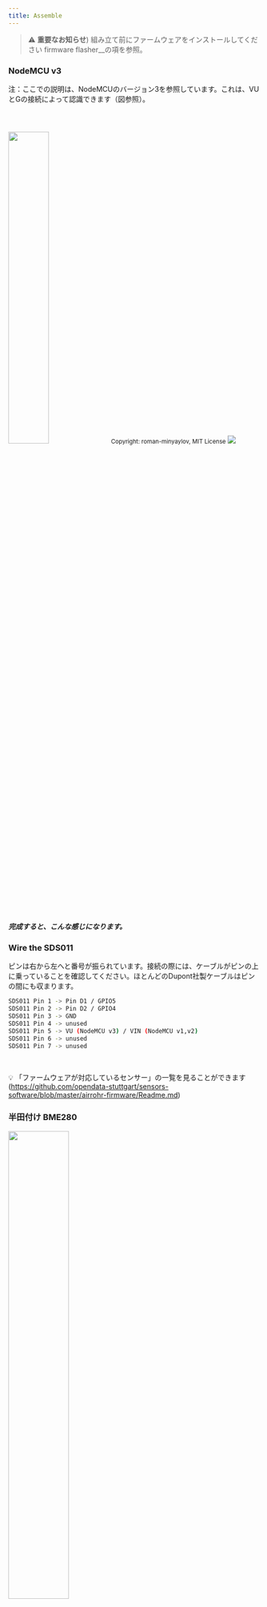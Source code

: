 ```yaml
---
title: Assemble
---
```


> ⚠️ **重要なお知らせ**)
組み立て前にファームウェアをインストールしてください
firmware flasher__の項を参照。

### NodeMCU v3
注：ここでの説明は、NodeMCUのバージョン3を参照しています。これは、VUとGの接続によって認識できます（図参照）。

<img src="../docs/airrohr/airrohr-wiring-sds011-bme280.jpg" style="width:40%; margin-top: 3em" loading="lazy"/>
<small>Copyright: roman-minyaylov, MIT License</small>


<img src="../docs/airrohr/nodemcu-v3-bme280.jpeg" style="margin-top: 1em" loading="lazy"/>

##### 完成すると、こんな感じになります。


### Wire the SDS011
ピンは右から左へと番号が振られています。接続の際には、ケーブルがピンの上に乗っていることを確認してください。ほとんどのDupont社製ケーブルはピンの間にも収まります。

```bash
SDS011 Pin 1 -> Pin D1 / GPIO5
SDS011 Pin 2 -> Pin D2 / GPIO4
SDS011 Pin 3 -> GND
SDS011 Pin 4 -> unused
SDS011 Pin 5 -> VU (NodeMCU v3) / VIN (NodeMCU v1,v2)
SDS011 Pin 6 -> unused
SDS011 Pin 7 -> unused
```

<br>

💡 「ファームウェアが対応しているセンサー」の一覧を見ることができます(https://github.com/opendata-stuttgart/sensors-software/blob/master/airrohr-firmware/Readme.md)


### 半田付け BME280

<img src="../docs/airrohr/solder-a-bme-280.jpeg" style="width:49%; padding-right: 0.5em" class="items-center" loading="lazy"/>
<img src="../docs/airrohr/solder-bme-280.jpeg" style="width:49%;" loading="lazy"/>


ピンヘッダをBME280基板に接続します。裏側からハンダ付けしてください。ピンとピンの間の隙間は非常に小さいので、根気よく注意してください。

コツは、ハンダゴテの先をピンに当て、少し温めてから、軽くハンダを塗ること。


### Wire the BME280
ピンには左から右に番号が振られています。

```bash
VIN -> Pin 3V3 (3.3V)
GND->  GND/G
SDA -> PIN D3
SCL -> Pin D4
```

### Tie everything together

 ##### NodeMCU と SDS011 を結びつける
<img src="../docs/airrohr/tie-air-quality-sensor-together.jpeg" loading="lazy"/>
NodeMCU（ESP8266）とSDS011センサーをケーブルタイでつなぎ、Wifiアンテナがセンサーから離れるようにする。

 ##### フレキシブルチューブの接続
 <img src="../docs/airrohr/sds011-with-tube.jpeg" style="width:49%; padding-right: 0.5em" loading="lazy"/>
 <img src="../docs/airrohr/bme280-tied-to-tube.jpeg" style="width:49%;" loading="lazy"/>


* SDS011センサーにフレキシブルチューブを接続する。
* BME280温度センサーを別のケーブルタイでチューブに取り付ける
* USBケーブルをチューブに通します。SDS011を、NodeMCUが上向き、ファンが下向きになるように取り付ける

##### センサーをパイプに押し込む
* チューブの中にパーツを押し込み、中に詰まった状態にする
* USBケーブル、フレキシブルチューブ、BME280がチューブの先端から出ていること。
* もう一方のパイプを1本目のパイプに押し付ける。

<img src="../docs/airrohr/sds011-jammed-into-tube.jpeg" loading="lazy"/>

##### フィニッシング
* 温度センサーをフレキシブルチューブの端に位置させる。
* パイプの先端のフレキシブルチューブを切り離す。
* オプションで、チューブの両端を細かいメッシュで覆うことができます。そうすれば、空気は循環するが、虫は外に出ない。

* オプションで、チューブの両端を細かいメッシュで覆うことができます。そうすれば、空気は循環するが、虫は外に出ない。
<img src="../docs/airrohr/position-bme280.jpeg" loading="lazy"/>


### Placement
理想的な場所は、道路から1.5～3.5メートルの高さにあり、風通しの良い場所です。しかし、すべての人がこれを実現できるわけではないので、登録の際には地上からの高さや道路との位置関係などの情報を求めています。

